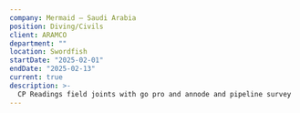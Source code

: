 ```yaml
---
company: Mermaid – Saudi Arabia
position: Diving/Civils
client: ARAMCO
department: ""
location: Swordfish
startDate: "2025-02-01"
endDate: "2025-02-13"
current: true
description: >-
  CP Readings field joints with go pro and annode and pipeline survey
---
```

